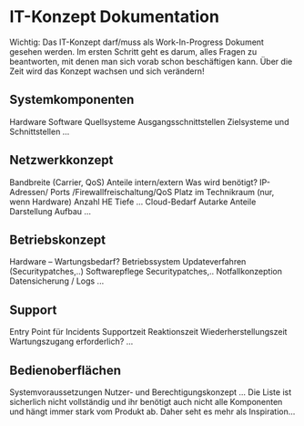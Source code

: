 # IT-Konzept Dokumentation
Wichtig: Das IT-Konzept darf/muss als Work-In-Progress Dokument gesehen werden. Im ersten Schritt geht es darum, alles Fragen zu beantworten, mit denen man sich vorab schon beschäftigen kann. Über die Zeit wird das Konzept wachsen und sich verändern!

## Systemkomponenten
Hardware
Software
Quellsysteme
Ausgangsschnittstellen
Zielsysteme und Schnittstellen
…
## Netzwerkkonzept
Bandbreite (Carrier, QoS)
Anteile intern/extern
Was wird benötigt?
IP-Adressen/ Ports /Firewallfreischaltung/QoS
Platz im Technikraum (nur, wenn Hardware)
Anzahl HE
Tiefe
…
Cloud-Bedarf
Autarke Anteile
Darstellung Aufbau
...
## Betriebskonzept
Hardware – Wartungsbedarf?
Betriebssystem
Updateverfahren (Securitypatches,..)
Softwarepflege
Securitypatches,..
Notfallkonzeption
Datensicherung  / Logs
...
## Support
Entry Point für Incidents
Supportzeit
Reaktionszeit
Wiederherstellungszeit
Wartungszugang erforderlich?
...
## Bedienoberflächen
Systemvoraussetzungen
Nutzer- und Berechtigungskonzept
...
Die Liste ist sicherlich nicht vollständig und ihr benötigt auch nicht alle Komponenten und hängt immer stark vom Produkt ab. Daher seht es mehr als Inspiration...
